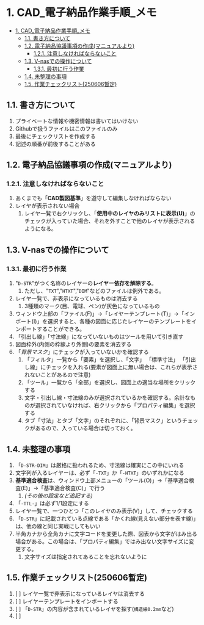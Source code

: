 # 1. CAD_電子納品作業手順_メモ

- [1. CAD\_電子納品作業手順\_メモ](#1-cad_電子納品作業手順_メモ)
  - [1.1. 書き方について](#11-書き方について)
  - [1.2. 電子納品協議事項の作成(マニュアルより)](#12-電子納品協議事項の作成マニュアルより)
    - [1.2.1. 注意しなければならないこと](#121-注意しなければならないこと)
  - [1.3. V-nasでの操作について](#13-v-nasでの操作について)
    - [1.3.1. 最初に行う作業](#131-最初に行う作業)
  - [1.4. 未整理の事項](#14-未整理の事項)
  - [1.5. 作業チェックリスト(250606暫定)](#15-作業チェックリスト250606暫定)

## 1.1. 書き方について

1. プライベートな情報や機密情報は書いてはいけない
2. Githubで扱うファイルはこのファイルのみ
3. 最後にチェックリストを作成する
4. 記述の順番が前後することがある

## 1.2. 電子納品協議事項の作成(マニュアルより)

### 1.2.1. 注意しなければならないこと

1. あくまでも「**CAD製図基準**」を遵守して編集しなければならない
2. レイヤが表示されない場合
   1. レイヤ一覧で右クリックし、「**使用中のレイヤのみリストに表示(U)**」のチェックが入っていた場合、それを外すことで他のレイヤが表示されるようになる。

## 1.3. V-nasでの操作について

### 1.3.1. 最初に行う作業

1. "`D-STR`"がつく名称のレイヤーの**レイヤー依存を解除する**。
   1. ただし、"`TXT`","`HTXT`","`DIM`"などのファイルは例外である。
2. レイヤ一覧で、非表示になっているものは消去する
   1. 3種類のマーク(目、電球、ペン)が灰色になっているもの
3. ウィンドウ上部の「ファイル(F)」→「レイヤーテンプレート(T)」→「インポート(I)」を選択すると、各種の図面に応じたレイヤーのテンプレートをインポートすることができる。
4. 「引出し線」「寸法線」になっていないものはツールを用いて引き直す
5. 図面枠外(内側の枠線より外側)の要素を消去する
6. 「*背景マスク*」にチェックが入っていないかを確認する
   1. 「フィルタ」一覧から「要素」を選択し、「文字」 「標準寸法」 「引出し線」にチェックを入れる(要素が図面上に無い場合は、これらが表示されないことがあるので注意)
   2. 「ツール」一覧から「全部」を選択し、図面上の適当な場所をクリックする
   3. 文字・引出し線・寸法線のみが選択されているかを確認する。余計なものが選択されていなければ、右クリックから「プロパティ編集」を選択する
   4. タブ「寸法」とタブ「文字」のそれぞれに、「背景マスク」というチェックがあるので、入っている場合は切っておく。

## 1.4. 未整理の事項

1. 「`D-STR-DIM`」は厳格に扱われるため、寸法線は確実にこの中にいれる
2. 文字列が入るレイヤーは、必ず「`-TXT`」か「`-HTXT`」のいずれかになる
3. **基準適合検査**は、ウィンドウ上部メニューの「ツール(O)」→「基準適合検査(E)」→「基準適合検査(C)」で行う
   1. *(その後の設定など追記する)*
4. 「`-TTL-`」は必ず1/1設定にする
5. レイヤ一覧で、一つひとつ「このレイヤのみ表示(V)」して、チェックする
6. 「`D-STR`」に記載されている点線である「かくれ線(見えない部分を表す線)」は、他の線と同じ実戦にしてもいい
7. 半角カナから全角カナに文字コードを変更した際、図表から文字がはみ出る場合がある。この場合は、「プロパティ編集」ではみ出ない文字サイズに変更する。
   1. 文字サイズは指定されてあることを忘れないように

## 1.5. 作業チェックリスト(250606暫定)

1. [ ] レイヤ一覧で非表示になっているレイヤは消去する
2. [ ] レイヤーテンプレートをインポートする
3. [ ] 「`D-STR`」の内容が含まれているレイヤを探す(`構造線0.2mm`など)
4. [ ] 
